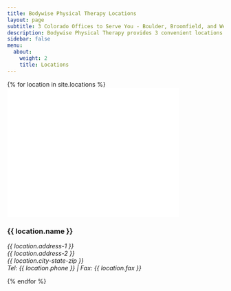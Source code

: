 ```yaml
---
title: Bodywise Physical Therapy Locations
layout: page
subtitle: 3 Colorado Offices to Serve You - Boulder, Broomfield, and Westminster
description: Bodywise Physical Therapy provides 3 convenient locations in Colorado. Visit us today in Boulder, Broomfield, or Westminster.
sidebar: false
menu:
  about:
    weight: 2
    title: Locations
---
```


<div id="locations">
  {% for location in site.locations %}
  <div class="location-info">
    <iframe src="{{ location.google-maps-embed }}" width="400" height="300" frameborder="0" style="border:0" allowfullscreen></iframe>
    <h3 class="location-name">{{ location.name }}</h3>
    <address>
      <p>{{ location.address-1 }}<br>
      {{ location.address-2 }}<br>
      {{ location.city-state-zip }}<br>
      Tel: {{ location.phone }} | Fax: {{ location.fax }}</p>
    </address>
  </div>
  {% endfor %}
</div>
